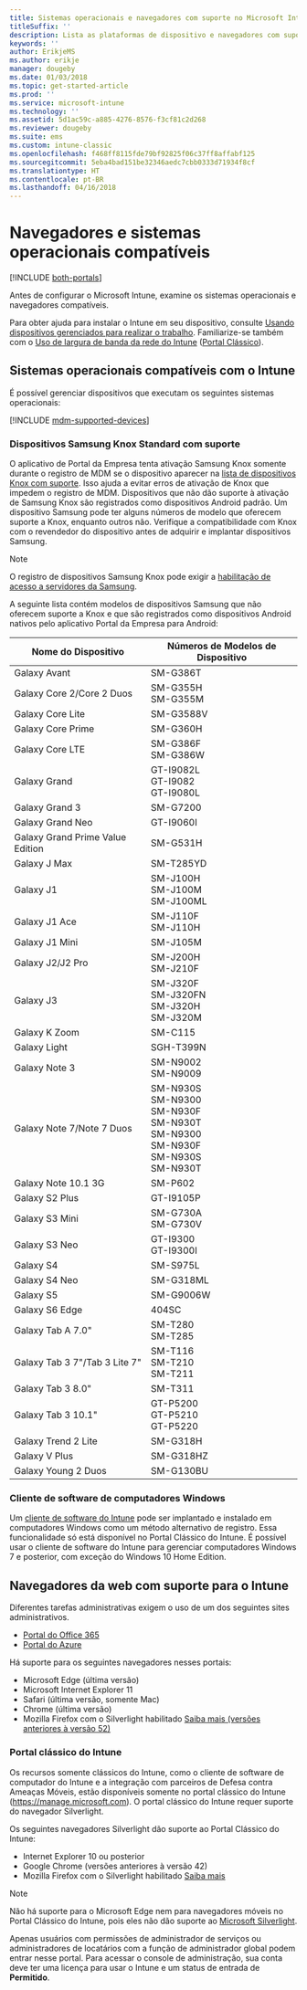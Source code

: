 ```yaml
---
title: Sistemas operacionais e navegadores com suporte no Microsoft Intune
titleSuffix: ''
description: Lista as plataformas de dispositivo e navegadores com suporte para o gerenciamento de dispositivo do Intune
keywords: ''
author: ErikjeMS
ms.author: erikje
manager: dougeby
ms.date: 01/03/2018
ms.topic: get-started-article
ms.prod: ''
ms.service: microsoft-intune
ms.technology: ''
ms.assetid: 5d1ac59c-a885-4276-8576-f3cf81c2d268
ms.reviewer: dougeby
ms.suite: ems
ms.custom: intune-classic
ms.openlocfilehash: f468ff8115fde79bf92825f06c37ff8affabf125
ms.sourcegitcommit: 5eba4bad151be32346aedc7cbb0333d71934f8cf
ms.translationtype: HT
ms.contentlocale: pt-BR
ms.lasthandoff: 04/16/2018
---
```

# <a name="supported-operating-systems-and-browsers"></a>Navegadores e sistemas operacionais compatíveis

[!INCLUDE [both-portals](./includes/note-for-both-portals.md)]

Antes de configurar o Microsoft Intune, examine os sistemas operacionais e navegadores compatíveis.

Para obter ajuda para instalar o Intune em seu dispositivo, consulte [Usando dispositivos gerenciados para realizar o trabalho](/intune-user-help/company-portal-frequently-asked-questions). Familiarize-se também com o [Uso de largura de banda da rede do Intune](network-bandwidth-use.md) ([Portal Clássico](/intune-classic/get-started/network-bandwidth-use)).

## <a name="intune-supported-operating-systems"></a>Sistemas operacionais compatíveis com o Intune

É possível gerenciar dispositivos que executam os seguintes sistemas operacionais:

[!INCLUDE [mdm-supported-devices](./includes/mdm-supported-devices.md)]

### <a name="supported-samsung-knox-standard-devices"></a>Dispositivos Samsung Knox Standard com suporte

O aplicativo de Portal da Empresa tenta ativação Samsung Knox somente durante o registro de MDM se o dispositivo aparecer na [lista de dispositivos Knox com suporte](https://www.samsungknox.com/knox-supported-devices/knox-workspace). Isso ajuda a evitar erros de ativação de Knox que impedem o registro de MDM. Dispositivos que não dão suporte à ativação de Samsung Knox são registrados como dispositivos Android padrão. Um dispositivo Samsung pode ter alguns números de modelo que oferecem suporte a Knox, enquanto outros não. Verifique a compatibilidade com Knox com o revendedor do dispositivo antes de adquirir e implantar dispositivos Samsung.

> [!NOTE]
> O registro de dispositivos Samsung Knox pode exigir a [habilitação de acesso a servidores da Samsung](https://support.samsungknox.com/hc/articles/115013833108-Our-corporate-devices-are-behind-a-firewall-How-do-I-enable-Knox-Workspace-devices-to-contact-Samsung-servers). 

A seguinte lista contém modelos de dispositivos Samsung que não oferecem suporte a Knox e que são registrados como dispositivos Android nativos pelo aplicativo Portal da Empresa para Android:

| **Nome do Dispositivo** | **Números de Modelos de Dispositivo** |
| --- | --- |
| Galaxy Avant | SM-G386T |
| Galaxy Core 2/Core 2 Duos | SM-G355H<br>SM-G355M |
| Galaxy Core Lite | SM-G3588V |
| Galaxy Core Prime | SM-G360H |
| Galaxy Core LTE | SM-G386F<br>SM-G386W |
| Galaxy Grand | GT-I9082L<br>GT-I9082<br>GT-I9080L |
| Galaxy Grand 3 | SM-G7200 |
| Galaxy Grand Neo | GT-I9060I |
| Galaxy Grand Prime Value Edition | SM-G531H |
| Galaxy J Max | SM-T285YD |
| Galaxy J1 | SM-J100H<br>SM-J100M<br>SM-J100ML |
| Galaxy J1 Ace | SM-J110F<br>SM-J110H |
| Galaxy J1 Mini | SM-J105M |
| Galaxy J2/J2 Pro | SM-J200H<br>SM-J210F |
| Galaxy J3 | SM-J320F<br>SM-J320FN<br>SM-J320H<br>SM-J320M |
| Galaxy K Zoom | SM-C115 |
| Galaxy Light | SGH-T399N |
| Galaxy Note 3 | SM-N9002<br>SM-N9009 |
| Galaxy Note 7/Note 7 Duos | SM-N930S<br>SM-N9300<br>SM-N930F<br>SM-N930T<br>SM-N9300<br>SM-N930F<br>SM-N930S<br>SM-N930T |
| Galaxy Note 10.1 3G | SM-P602 |
| Galaxy S2 Plus | GT-I9105P |
| Galaxy S3 Mini | SM-G730A<br>SM-G730V |
| Galaxy S3 Neo | GT-I9300<br>GT-I9300I |
| Galaxy S4 | SM-S975L |
| Galaxy S4 Neo | SM-G318ML |
| Galaxy S5 | SM-G9006W |
| Galaxy S6 Edge | 404SC |
| Galaxy Tab A 7.0&quot; | SM-T280<br>SM-T285 |
| Galaxy Tab 3 7&quot;/Tab 3 Lite 7&quot; | SM-T116<br>SM-T210<br>SM-T211 |
| Galaxy Tab 3 8.0&quot; | SM-T311 |
| Galaxy Tab 3 10.1&quot; | GT-P5200<br>GT-P5210<br>GT-P5220 |
| Galaxy Trend 2 Lite | SM-G318H |
| Galaxy V Plus | SM-G318HZ |
| Galaxy Young 2 Duos | SM-G130BU |


### <a name="windows-pc-software-client"></a>Cliente de software de computadores Windows

Um [cliente de software do Intune](/intune-classic/deploy-use/manage-windows-pcs-with-microsoft-intune) pode ser implantado e instalado em computadores Windows como um método alternativo de registro. Essa funcionalidade só está disponível no Portal Clássico do Intune. É possível usar o cliente de software do Intune para gerenciar computadores Windows 7 e posterior, com exceção do Windows 10 Home Edition.

<!--  ### Exchange ActiveSync management

You can manage [Exchange ActiveSync devices](/intune-classic/deploy-use/mobile-device-management-with-exchange-activesync-and-microsoft-intune) from the Intune console. This option provides a limited set of management capabilities when compared to the other methods. See [Capabilities of built-in Mobile Device Management in Office 365](https://support.office.com/article/Capabilities-of-built-in-Mobile-Device-Management-for-Office-365-a1da44e5-7475-4992-be91-9ccec25905b0) for a list of supported devices.  -->

## <a name="intune-supported-web-browsers"></a>Navegadores da web com suporte para o Intune

Diferentes tarefas administrativas exigem o uso de um dos seguintes sites administrativos.

- [Portal do Office 365](http://go.microsoft.com/fwlink/p/?LinkId=698854)
- [Portal do Azure](https://portal.azure.com/)

Há suporte para os seguintes navegadores nesses portais:
- Microsoft Edge (última versão)
- Microsoft Internet Explorer 11
- Safari (última versão, somente Mac)
- Chrome (última versão)
- Mozilla Firefox com o Silverlight habilitado [Saiba mais (versões anteriores à versão 52)](https://go.microsoft.com/fwlink/?linkid=836872)




### <a name="intune-classic-portal"></a>Portal clássico do Intune

Os recursos somente clássicos do Intune, como o cliente de software de computador do Intune e a integração com parceiros de Defesa contra Ameaças Móveis, estão disponíveis somente no portal clássico do Intune (https://manage.microsoft.com). O portal clássico do Intune requer suporte do navegador Silverlight.

Os seguintes navegadores Silverlight dão suporte ao Portal Clássico do Intune:
- Internet Explorer 10 ou posterior
- Google Chrome (versões anteriores à versão 42)
- Mozilla Firefox com o Silverlight habilitado [Saiba mais](https://go.microsoft.com/fwlink/?linkid=836872)

> [!Note]
> Não há suporte para o Microsoft Edge nem para navegadores móveis no Portal Clássico do Intune, pois eles não dão suporte ao [Microsoft Silverlight](https://msdn.microsoft.com/library/cc838158(v=vs.95).aspx).

Apenas usuários com permissões de administrador de serviços ou administradores de locatários com a função de administrador global podem entrar nesse portal. Para acessar o console de administração, sua conta deve ter uma licença para usar o Intune e um status de entrada de **Permitido**.

